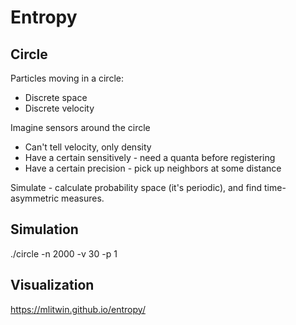# Entropy

## Circle

Particles moving in a circle:

- Discrete space
- Discrete velocity

Imagine sensors around the circle

- Can't tell velocity, only density
- Have a certain sensitively - need a quanta before registering
- Have a certain precision - pick up neighbors at some distance

Simulate - calculate probability space (it's periodic), and find time-asymmetric measures.

## Simulation

./circle -n 2000 -v 30 -p 1

## Visualization

https://mlitwin.github.io/entropy/

